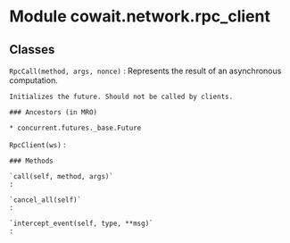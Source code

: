 Module cowait.network.rpc_client
================================

Classes
-------

`RpcCall(method, args, nonce)`
:   Represents the result of an asynchronous computation.
    
    Initializes the future. Should not be called by clients.

    ### Ancestors (in MRO)

    * concurrent.futures._base.Future

`RpcClient(ws)`
:   

    ### Methods

    `call(self, method, args)`
    :

    `cancel_all(self)`
    :

    `intercept_event(self, type, **msg)`
    :